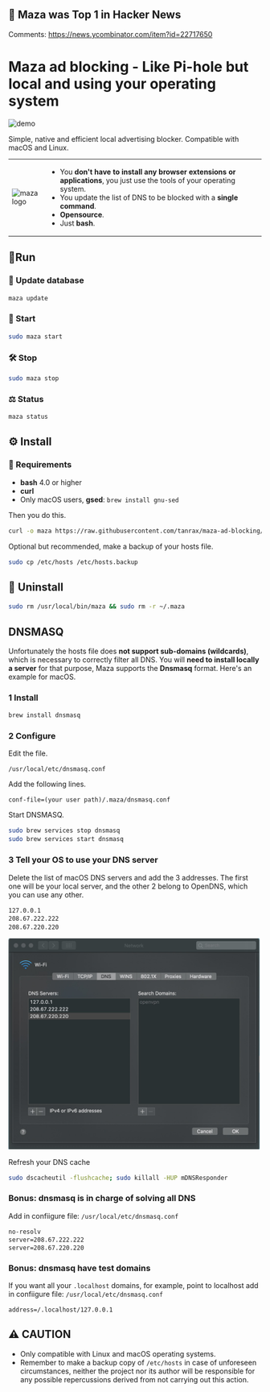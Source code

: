 ## 🥇 Maza was Top 1 in Hacker News

Comments: https://news.ycombinator.com/item?id=22717650

# Maza ad blocking - Like Pi-hole but local and using your operating system

<img alt="demo" src="media/demo.gif">

Simple, native and efficient local advertising blocker. Compatible with macOS and Linux.

<table>
  <tr>
    <td>
      <img alt="maza logo" src="media/maza.png" width="500">
    </td>
    <td>
      <ul>
        <li>You <strong>don't have to install any browser extensions or applications</strong>, you just use the tools of your operating system.</li>
        <li>You update the list of DNS to be blocked with a <strong>single command</strong>.</li>
        <li><strong>Opensource</strong>.</li>
        <li>Just <strong>bash</strong>.</li>
      </ul>
    </td>
  </tr>
</table>





## 🏃‍Run

### 📡 Update database 

``` bash
maza update 
```

### 🔨 Start

``` bash
sudo maza start 
```

### 🛠 Stop

``` bash
sudo maza stop 
```

### ⚖️ Status

``` bash
maza status 
```

## ⚙️ Install 

### 👀 Requirements 

- **bash** 4.0 or higher
- **curl**
- Only macOS users, **gsed**: `brew install gnu-sed`

Then you do this.

``` bash
curl -o maza https://raw.githubusercontent.com/tanrax/maza-ad-blocking/master/maza && chmod +x maza && sudo mv maza /usr/local/bin
```

Optional but recommended, make a backup of your hosts file.

``` bash
sudo cp /etc/hosts /etc/hosts.backup
```

## 🔪 Uninstall

``` bash
sudo rm /usr/local/bin/maza && sudo rm -r ~/.maza
```

## DNSMASQ

Unfortunately the hosts file does **not support sub-domains (wildcards)**, which is necessary to correctly filter all DNS. You will **need to install locally a server** for that purpose, Maza supports the **Dnsmasq** format. Here's an example for macOS.

### 1 Install

```bash
brew install dnsmasq
```

### 2 Configure

Edit the file.

```
/usr/local/etc/dnsmasq.conf
```

Add the following lines.

```
conf-file=(your user path)/.maza/dnsmasq.conf
```

Start DNSMASQ.

```bash
sudo brew services stop dnsmasq
sudo brew services start dnsmasq
```

### 3 Tell your OS to use your DNS server

Delete the list of macOS DNS servers and add the 3 addresses. The first one will be your local server, and the other 2 belong to OpenDNS, which you can use any other.

```bash
127.0.0.1
208.67.222.222
208.67.220.220
```

<img alt="network macos" src="media/network-osx.jpg" width="500">

Refresh your DNS cache

```bash
sudo dscacheutil -flushcache; sudo killall -HUP mDNSResponder
```

### Bonus: dnsmasq is in charge of solving all DNS

Add in confiigure file: `/usr/local/etc/dnsmasq.conf`

```
no-resolv
server=208.67.222.222
server=208.67.220.220
```

### Bonus: dnsmasq have test domains

If you want all your `.localhost` domains, for example, point to localhost add in confiigure file: `/usr/local/etc/dnsmasq.conf`

```
address=/.localhost/127.0.0.1
```

## ⚠️ CAUTION

- Only compatible with Linux and macOS operating systems.
- Remember to make a backup copy of `/etc/hosts` in case of unforeseen circumstances, neither the project nor its author will be responsible for any possible repercussions derived from not carrying out this action.
